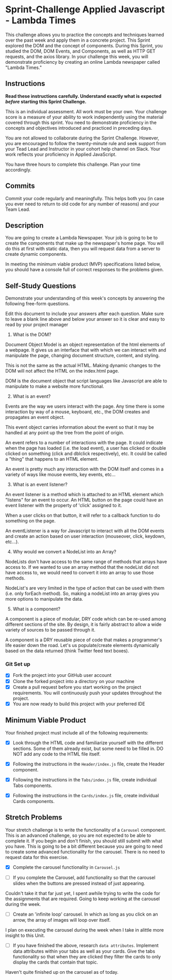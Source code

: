 # Sprint-Challenge Applied Javascript - Lambda Times

This challenge allows you to practice the concepts and techniques learned over the past week and apply them in a concrete project. This Sprint explored the DOM and the concept of components. During this Sprint, you studied the DOM, DOM Events, and Components, as well as HTTP GET requests, and the axios library. In your challenge this week, you will demonstrate proficiency by creating an online Lambda newspaper called "Lambda Times."

## Instructions

**Read these instructions carefully. Understand exactly what is expected _before_ starting this Sprint Challenge.**

This is an individual assessment. All work must be your own. Your challenge score is a measure of your ability to work independently using the material covered through this sprint. You need to demonstrate proficiency in the concepts and objectives introduced and practiced in preceding days.

You are not allowed to collaborate during the Sprint Challenge. However, you are encouraged to follow the twenty-minute rule and seek support from your Tead Lead and Instructor in your cohort help channel on Slack. Your work reflects your proficiency in Applied JavaScript.

You have three hours to complete this challenge. Plan your time accordingly.

## Commits

Commit your code regularly and meaningfully. This helps both you (in case you ever need to return to old code for any number of reasons) and your Team Lead.

## Description

You are going to create a Lambda Newspaper. Your job is going to be to create the components that make up the newspaper's home page. You will do this at first with static data, then you will request data from a server to create dynamic components.

In meeting the minimum viable product (MVP) specifications listed below, you should have a console full of correct responses to the problems given.

## Self-Study Questions

Demonstrate your understanding of this week's concepts by answering the following free-form questions.

Edit this document to include your answers after each question. Make sure to leave a blank line above and below your answer so it is clear and easy to read by your project manager

1. What is the DOM?

Document Object Model is an object representation of the html elements of a webpage. It gives us an interface that with which we can interact with and manipulate the page, changing document structure, content, and styling.

 This is not the same as the actual HTML. Making dynamic changes to the DOM will not affect the HTML on the index.html page.

DOM is the document object that script languages like Javascript are able to manipulate to make a website more functional.

2. What is an event?

Events are the way we users interact with the page. Any time there is some interaction by way of a mouse, keyboard, etc., the DOM creates and propagates an event object. 

This event object carries information about the event so that it may be handled at any point up the tree from the point of origin.

An event refers to a number of interactions with the page. It could indicate when the page has loaded (i.e. the load event), a user has clicked or double clicked on something (click and dblclick respectively), etc. It could be called a "thing" that happens to an HTML element.

An event is pretty much any interaction with the DOM itself and comes in a variety of ways like mouse events, key events, etc...

3. What is an event listener?

An event listener is a method which is attached to an HTML element which "listens" for an event to occur. An HTML button on the page could have an event listener with the property of 'click' assigned to it. 

When a user clicks on that button, it will refer to a callback function to do something on the page.

An eventListener is a way for Javascript to interact with all the DOM events and create an action based on user interaction (mouseover, click, keydown, etc...).

4. Why would we convert a NodeList into an Array?

NodeLists don't have access to the same range of methods that arrays have access to. If we wanted to use an array method that the nodeList did not have access to, we would need to convert it into an array to use those methods.

NodeList's are very limited in the type of action that can be used with them (i.e. only forEach method). So, making a nodeList into an array gives you more options to manipulate the data.

5. What is a component?

A component is a piece of modular, DRY code which can be re-used among different sections of the site. By design, it is fairly abstract to allow a wide variety of sources to be passed through it.

A component is a DRY reusable piece of code that makes a programmer's life easier down the road. Let's us populate/create elements dynamically based on the data returned (think Twitter feed text boxes).



### Git Set up

* [x] Fork the project into your GitHub user account
* [x] Clone the forked project into a directory on your machine
* [x] Create a pull request before you start working on the project requirements.  You will continuously push your updates throughout the project.
* [x] You are now ready to build this project with your preferred IDE

## Minimum Viable Product

Your finished project must include all of the following requirements:

* [x] Look through the HTML code and familiarize yourself with the different sections. Some of them already exist, but some need to be filled in. DO NOT add any code to the HTML file itself.

* [x] Following the instructions in the `Header/index.js` file, create the Header component. 

* [x] Following the instructions in the `Tabs/index.js` file, create individual Tabs components.

* [x] Following the instructions in the `Cards/index.js` file, create individual Cards components.

## Stretch Problems

Your stretch challenge is to write the functionality of a `Carousel` component. This is an advanced challenge, so you are not expected to be able to complete it. If you begin and don't finish, you should still submit with what you have. This is going to be a bit different because you are going to need to create some advanced functionality for the carousel. There is no need to request data for this exercise.

* [x] Complete the carousel functionality in `Carousel.js`

* [ ] If you complete the Carousel, add functionality so that the carousel slides when the buttons are pressed instead of just appearing.

Couldn't take it that far just yet, I spent awhile trying to write the code for the assignments that are required. Going to keep working at the carousel during the week.

* [ ] Create an 'infinite loop' carousel. In which as long as you click on an arrow, the array of images will loop over itself.

I plan on executing the carousel during the week when I take in alittle more insight to this Unit.

* [ ] If you have finished the above, research `data attributes`. Implement data attributes within your tabs as well as your cards. Give the tabs functionality so that when they are clicked they filter the cards to only display the cards that contain that topic.

Haven't quite finished up on the carousel as of today.
